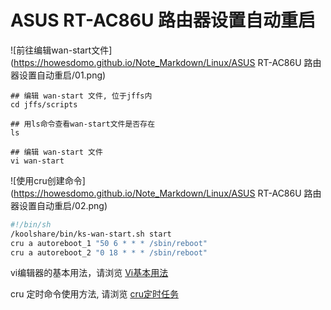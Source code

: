 # ASUS RT-AC86U 路由器设置自动重启



![前往编辑wan-start文件](https://howesdomo.github.io/Note_Markdown/Linux/ASUS RT-AC86U 路由器设置自动重启/01.png)

~~~linux
## 编辑 wan-start 文件, 位于jffs内
cd jffs/scripts

## 用ls命令查看wan-start文件是否存在
ls 

## 编辑 wan-start 文件
vi wan-start
~~~

![使用cru创建命令](https://howesdomo.github.io/Note_Markdown/Linux/ASUS RT-AC86U 路由器设置自动重启/02.png)

~~~sh
#!/bin/sh
/koolshare/bin/ks-wan-start.sh start
cru a autoreboot_1 "50 6 * * * /sbin/reboot"
cru a autoreboot_2 "0 18 * * * /sbin/reboot"
~~~



vi编辑器的基本用法，请浏览 [Vi基本用法](https://howesdomo.github.io/Note_Markdown/Linux/Vi基本用法.md)

cru 定时命令使用方法, 请浏览 [cru定时任务](https://howesdomo.github.io/Note_Markdown/Linux/cru定时任务.md)
